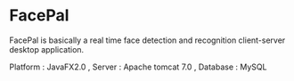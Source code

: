 # FacePal
FacePal is basically a real time face detection and recognition client-server desktop application.

Platform : JavaFX2.0 , 
Server : Apache tomcat 7.0 , 
Database : MySQL

